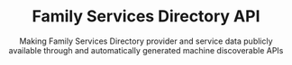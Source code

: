 ---
agency: Ministry of Social Development
title: Family Services Directory API
subtitle: Making Family Services Directory provider and service data publicly available through and automatically generated machine discoverable APIs
permalink:
excerpt: Making Family Services Directory provider and service data publicly available through and automatically generated machine discoverable APIs
image: /assets/img/projects/
image_accessibility: 
image_icon: 
tag: Family Services Directory API
expiration_date:
github_repo: https://github.com/ServiceInnovationLab/FamilyServiceDirectorySearchinator
project_url: "[]()"
learn_more:
resources:
quote:
redirect_to:
  - https://github.com/ServiceInnovationLab/FamilyServiceDirectorySearchinator
external_url: https://github.com/ServiceInnovationLab/FamilyServiceDirectorySearchinator
external_link_title: GitHub
---